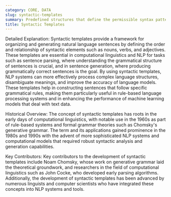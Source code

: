 ```yaml
---
category: CORE, DATA
slug: syntactic-templates
summary: Predefined structures that define the permissible syntax patterns for sentences in natural language processing (NLP) to facilitate parsing and generation tasks.
title: Syntactic Templates
---
```


Detailed Explanation:
Syntactic templates provide a framework for organizing and generating natural language sentences by defining the order and relationship of syntactic elements such as nouns, verbs, and adjectives. These templates are essential in computational linguistics and NLP for tasks such as sentence parsing, where understanding the grammatical structure of sentences is crucial, and in sentence generation, where producing grammatically correct sentences is the goal. By using syntactic templates, NLP systems can more effectively process complex language structures, disambiguate meanings, and improve the accuracy of language models. These templates help in constructing sentences that follow specific grammatical rules, making them particularly useful in rule-based language processing systems and in enhancing the performance of machine learning models that deal with text data.

Historical Overview:
The concept of syntactic templates has roots in the early days of computational linguistics, with notable use in the 1960s as part of rule-based systems and formal grammar theories such as Chomsky's generative grammar. The term and its applications gained prominence in the 1980s and 1990s with the advent of more sophisticated NLP systems and computational models that required robust syntactic analysis and generation capabilities.

Key Contributors:
Key contributors to the development of syntactic templates include Noam Chomsky, whose work on generative grammar laid the theoretical groundwork, and researchers in the field of computational linguistics such as John Cocke, who developed early parsing algorithms. Additionally, the development of syntactic templates has been advanced by numerous linguists and computer scientists who have integrated these concepts into NLP systems and tools.